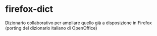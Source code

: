 # firefox-dict
Dizionario collaborativo per ampliare quello già a disposizione in Firefox (porting del dizionario italiano di OpenOffice)

